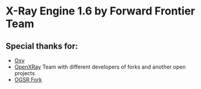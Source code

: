 X-Ray Engine 1.6 by Forward Frontier Team
==========================
## Special thanks for:
* [Oxy](https://github.com/xrOxygen)
* [OpenXRay](https://github.com/openxray) Team with different developers of forks and another open projects
* [OGSR Fork](https://github.com/KRodinn/OGSR-Engine)
